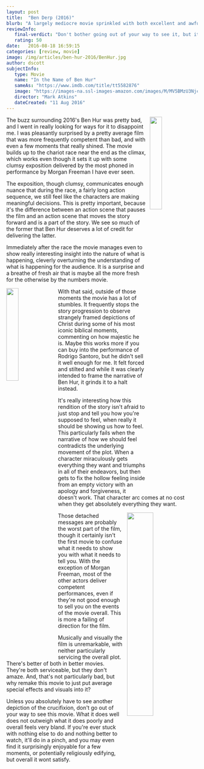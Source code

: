 ```yaml
---
layout: post
title:  "Ben Derp (2016)"
blurb: "A largely mediocre movie sprinkled with both excellent and awful moments."
reviewInfo:
   final-verdict: "Don't bother going out of your way to see it, but it's watchable and even has a few really good moments."
   rating: 50
date:   2016-08-18 16:59:15
categories: [review, movie]
image: /img/articles/ben-hur-2016/BenHur.jpg
author: dscott
subjectInfo:
   type: Movie
   name: "In the Name of Ben Hur"
   sameAs: "https://www.imdb.com/title/tt5582876"
   image: "https://images-na.ssl-images-amazon.com/images/M/MV5BMzU3NjczNjQtYzBjMy00YTAxLTg0NzctZmVmMDY0MGE3Nzc2XkEyXkFqcGdeQXVyMjA3MjE1MzM@._V1_SX300.jpg"
   director: "Mark Atkins"
   dateCreated: "11 Aug 2016"
---
```


<img class="img-responsive" width="25%" style="float:right;margin-left:10px;" src="https://img.critical-truth.com/img/articles/ben-hur-2016/maxresdefault.jpg">

The buzz surrounding 2016's Ben Hur was pretty bad, and I went in really looking for ways for it to disappoint me. I was pleasantly surprised by a pretty average film that was more frequently competent than bad, and with even a few moments that really shined. The movie builds up to the chariot race near the end as the climax, which works even though it sets it up with some clumsy exposition delivered by the most phoned in performance by Morgan Freeman I have ever seen.

The exposition, though clumsy, communicates enough nuance that during the race, a fairly long action sequence, we still feel like the characters are making meaningful decisions. This is pretty important, because it's the difference between an action scene that pauses the film and an action scene that moves the story forward and is a part of the story. We see so much of the former that Ben Hur deserves a lot of credit for delivering the latter.

Immediately after the race the movie manages even to show really interesting insight into the nature of what is happening, cleverly overturning the understanding of what is happening for the audience. It is a surprise and a breathe of fresh air that is maybe all the more fresh for the otherwise by the numbers movie.

<img class="img-responsive" width="25%" style="float:left;margin-right:10px;" src="https://img.critical-truth.com/img/articles/ben-hur-2016/ben_hur_ver8.jpg">

With that said, outside of those moments the movie has a lot of stumbles. It frequently stops the story progression to observe strangely framed depictions of Christ during some of his most iconic biblical moments, commenting on how majestic he is. Maybe this works more if you can buy into the performance of Rodrigo Santoro, but he didn't sell it well enough for me. It felt forced and stilted and while it was clearly intended to frame the narrative of Ben Hur, it grinds it to a halt instead.

It's really interesting how this rendition of the story isn't afraid to just stop and tell you how you're supposed to feel, when really it should be showing us how to feel. This particularly fails when the narrative of how we should feel contradicts the underlying movement of the plot. When a character miraculously gets everything they want and triumphs in all of their endeavors, but then gets to fix the hollow feeling inside from an empty victory with an apology and forgiveness, it doesn't work. That character arc comes at no cost when they get absolutely everything they want.

<img class="img-responsive" width="37%" style="float:right;margin-left:10px;" src="https://img.critical-truth.com/img/articles/ben-hur-2016/ben-hur-looks-more-like-jesus-than-jesus.jpg">

Those detached messages are probably the worst part of the film, though it certainly isn't the first movie to confuse what it needs to show you with what it needs to tell you. With the exception of Morgan Freeman, most of the other actors deliver competent performances, even if they're not good enough to sell you on the events of the movie overall. This is more a failing of direction for the film.

Musically and visually the film is unremarkable, with neither particularly servicing the overall plot. There's better of both in better movies. They're both serviceable, but they don't amaze. And, that's not particularly bad, but why remake this movie to just put average special effects and visuals into it?

Unless you absolutely have to see another depiction of the crucifixion, don't go out of your way to see this movie. What it does well does not outweigh what it does poorly and overall feels very bland. If you're ever stuck with nothing else to do and nothing better to watch, it'll do in a pinch, and you may even find it surprisingly enjoyable for a few moments, or potentially religiously edifying, but overall it wont satisfy.
